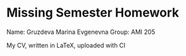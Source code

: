 # Missing Semester Homework 
Name: Gruzdeva Marina Evgenevna
Group: AMI 205

My CV, written in LaTeX, uploaded with CI
